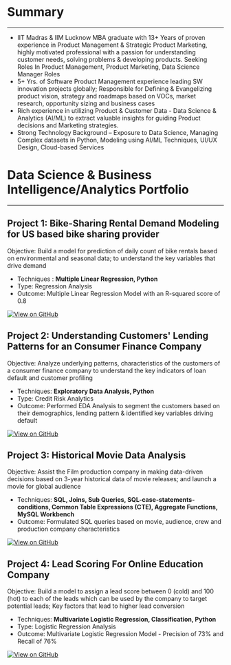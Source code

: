# Summary
---
* IIT Madras & IIM Lucknow MBA graduate with 13+ Years of proven experience in Product Management & Strategic Product Marketing, highly motivated professional with a passion for understanding customer needs, solving problems & developing products. Seeking Roles In Product Management, Product Marketing, Data Science Manager Roles
* 5+ Yrs. of Software Product Management experience leading SW innovation projects globally; Responsible for Defining & Evangelizing product vision, strategy and roadmaps based on VOCs, market research, opportunity sizing and business cases
* Rich experience in utilizing Product & Customer Data - Data Science & Analytics (AI/ML) to extract valuable insights for guiding Product decisions and Marketing strategies.
* Strong Technology Background – Exposure to Data Science, Managing Complex datasets in Python, Modeling using AI/ML Techniques, UI/UX Design, Cloud-based Services

# Data Science & Business Intelligence/Analytics Portfolio
---
## Project 1: Bike-Sharing Rental Demand Modeling for US based bike sharing provider

Objective: Build a model for prediction of daily count of bike rentals based on environmental and seasonal data; to understand the key variables that drive demand
* Techniques : **Multiple Linear Regression, Python**
* Type: Regression Analysis
* Outcome: Multiple Linear Regression Model with an R-squared score of 0.8

[![View on GitHub](https://img.shields.io/badge/GitHub-View_on_GitHub-blue?logo=GitHub)](https://github.com/sandeepsrikanti/portfolio/tree/master/Projects/Bike%20Sharing%20Assignment%20-Linear%20Regression)

## Project 2: Understanding Customers' Lending Patterns for an Consumer Finance Company

Objective: Analyze underlying patterns, characteristics of the customers of a consumer finance company to understand the key indicators of loan default and customer profiling
* Techniques: **Exploratory Data Analysis, Python**
* Type: Credit Risk Analytics
* Outcome: Performed EDA Analysis to segment the customers based on their demographics, lending pattern & identified key variables driving default
  
[![View on GitHub](https://img.shields.io/badge/GitHub-View_on_GitHub-blue?logo=GitHub)](https://github.com/sandeepsrikanti/portfolio/tree/master/Projects/EDA%20Credit%20Risk%20Analysis%20-%20Python)

## Project 3: Historical Movie Data Analysis

Objective: Assist the Film production company in making data-driven decisions based on 3-year historical data of movie releases; and launch a movie for global audience
* Techniques: **SQL, Joins, Sub Queries, SQL-case-statements-conditions, Common Table Expressions (CTE), Aggregate Functions, MySQL Workbench**
* Outcome: Formulated SQL queries based on movie, audience, crew and production company characteristics 

[![View on GitHub](https://img.shields.io/badge/GitHub-View_on_GitHub-blue?logo=GitHub)](https://github.com/sandeepsrikanti/portfolio/tree/master/Projects/Historical%20Movie%20Data%20Analysis%20-%20SQL)

## Project 4: Lead Scoring For Online Education Company

Objective: Build a model to assign a lead score between 0 (cold) and 100 (hot) to each of the leads which can be used by the company to target potential leads; Key factors that lead to higher lead conversion
* Techniques: **Multivariate Logistic Regression, Classification, Python**
* Type: Logistic Regression Analysis
* Outcome: Multivariate Logistic Regression Model - Precision of 73% and Recall of 76% 

[![View on GitHub](https://img.shields.io/badge/GitHub-View_on_GitHub-blue?logo=GitHub)](https://github.com/sandeepsrikanti/portfolio/tree/master/Projects/Lead%2BScoring%2BCase%2BStudy/Lead%20Scoring%20Assignment)

